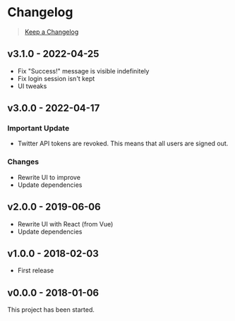 # Changelog

> [Keep a Changelog](https://keepachangelog.com/)

## v3.1.0 - 2022-04-25

- Fix "Success!" message is visible indefinitely
- Fix login session isn't kept
- UI tweaks

## v3.0.0 - 2022-04-17

### Important Update

- Twitter API tokens are revoked. This means that all users are signed out.

### Changes

- Rewrite UI to improve
- Update dependencies

## v2.0.0 - 2019-06-06

- Rewrite UI with React (from Vue)
- Update dependencies

## v1.0.0 - 2018-02-03

- First release

## v0.0.0 - 2018-01-06

This project has been started.
